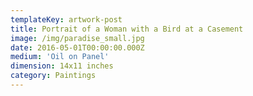 ```yaml
---
templateKey: artwork-post
title: Portrait of a Woman with a Bird at a Casement
image: /img/paradise_small.jpg
date: 2016-05-01T00:00:00.000Z
medium: 'Oil on Panel'
dimension: 14x11 inches
category: Paintings
---
```


